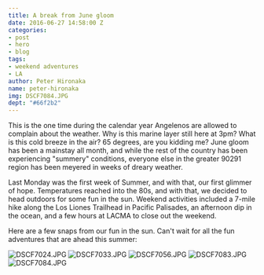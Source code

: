 ```yaml
---
title: A break from June gloom
date: 2016-06-27 14:58:00 Z
categories:
- post
- hero
- blog
tags:
- weekend adventures
- LA
author: Peter Hironaka
name: peter-hironaka
img: DSCF7084.JPG
dept: "#66f2b2"
---
```


This is the one time during the calendar year Angelenos are allowed to complain about the weather. Why is this marine layer still here at 3pm? What is this cold breeze in the air? 65 degrees, are you kidding me? June gloom has been a mainstay all month, and while the rest of the country has been experiencing "summery" conditions, everyone else in the greater 90291 region has been meyered in weeks of dreary weather.

Last Monday was the first week of Summer, and with that, our first glimmer of hope. Temperatures reached into the 80s, and with that, we decided to head outdoors for some fun in the sun. Weekend activities included a 7-mile hike along the Los Liones Trailhead in Pacific Palisades, an afternoon dip in the ocean, and a few hours at LACMA to close out the weekend.

Here are a few snaps from our fun in the sun. Can't wait for all the fun adventures that are ahead this summer: 

![DSCF7024.JPG](/uploads/DSCF7024.JPG)
![DSCF7033.JPG](/uploads/DSCF7033.JPG)
![DSCF7056.JPG](/uploads/DSCF7056.JPG)
![DSCF7083.JPG](/uploads/DSCF7083.JPG)
![DSCF7084.JPG](/uploads/DSCF7084.JPG)
